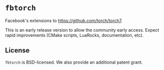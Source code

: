 # `fbtorch`

Facebook's extensions to https://github.com/torch/torch7.

This is an early release version to allow the community early access.
Expect rapid improvements (CMake scripts, LuaRocks, documentation, etc).

## License

`fbtorch` is BSD-licensed. We also provide an additional patent
grant.
